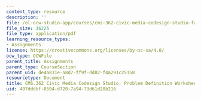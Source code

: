 ```yaml
---
content_type: resource
description: ''
file: /ol-ocw-studio-app/courses/cms-362-civic-media-codesign-studio-fall-2020/407dddbf8594d7207a9473d61d20b216_MITCMS_362F20_problemdefinition.pdf
file_size: 36225
file_type: application/pdf
learning_resource_types:
- Assignments
license: https://creativecommons.org/licenses/by-nc-sa/4.0/
ocw_type: OCWFile
parent_title: Assignments
parent_type: CourseSection
parent_uid: de4a831e-a8d7-ff9f-dd82-f4a291c25158
resourcetype: Document
title: CMS.362 Civic Media Codesign Studio, Problem Definition Worksheet
uid: 407dddbf-8594-d720-7a94-73d61d20b216
---
```

